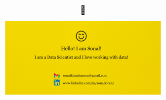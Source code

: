 <h1 align="center"> 👋 </h1>
<div align="center">
  <img src="https://github.com/SonalKiran/SonalKiran/blob/d447521ea2b258b788676a18bfd6d1030266e54c/images/skh.jpeg" alt="header"/>
</div>

<!---
SonalKiran/SonalKiran is a ✨ special ✨ repository because its `README.md` (this file) appears on your GitHub profile.
You can click the Preview link to take a look at your changes.
--->
